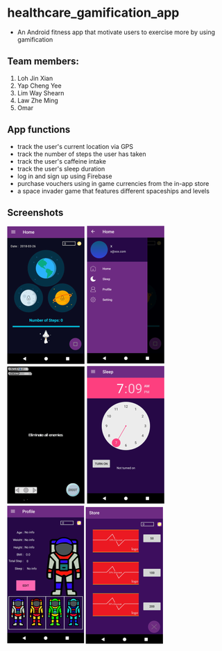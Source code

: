 # healthcare_gamification_app
- An Android fitness app that motivate users to exercise more by using gamification

## Team members:
1. Loh Jin Xian
2. Yap Cheng Yee
3. Lim Way Shearn
4. Law Zhe Ming
5. Omar

## App functions 

- track the user's current location via GPS
- track the number of steps the user has taken
- track the user's caffeine intake 
- track the user's sleep duration 
- log in and sign up using Firebase 
- purchase vouchers using in game currencies from the in-app store
- a space invader game that features different spaceships and levels

## Screenshots
![](screenshots/home.png)
![](screenshots/side.png)
![](screenshots/game.png)
![](screenshots/sleep.png)
![](screenshots/profile.png)
![](screenshots/store.png)



